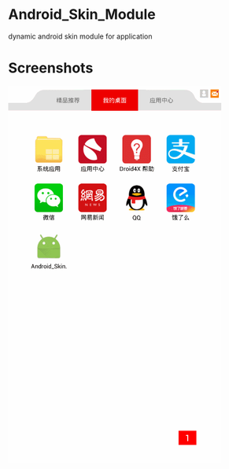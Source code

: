 # Android_Skin_Module
dynamic android skin module for application
# Screenshots
<img src = "https://github.com/onlike/Android_Skin_Module/blob/master/screenshots/demonstrate.gif" title = "sample"/>

